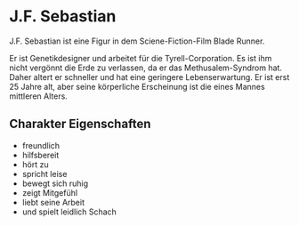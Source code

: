 # J.F. Sebastian

J.F. Sebastian ist eine Figur in dem Sciene-Fiction-Film Blade Runner.

Er ist Genetikdesigner und arbeitet für die Tyrell-Corporation.
Es ist ihm nicht vergönnt die Erde zu verlassen,
da er das Methusalem-Syndrom hat.
Daher altert er schneller und hat eine geringere Lebenserwartung.
Er ist erst 25 Jahre alt, aber seine körperliche Erscheinung
ist die eines Mannes mittleren Alters.


## Charakter Eigenschaften
* freundlich
* hilfsbereit
* hört zu
* spricht leise
* bewegt sich ruhig
* zeigt Mitgefühl
* liebt seine Arbeit
* und spielt leidlich Schach
